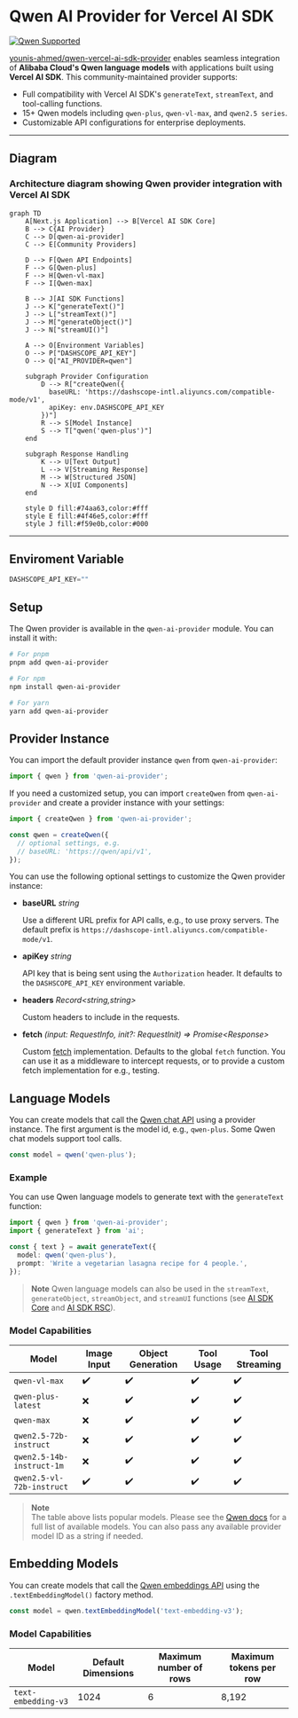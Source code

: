# Qwen AI Provider for Vercel AI SDK  
[![Qwen Supported](https://img.shields.io/badge/Vercel_AI_SDK-Qwen_Provider-blue)](https://sdk.vercel.ai/providers/community-providers/qwen)


[younis-ahmed/qwen-vercel-ai-sdk-provider](https://github.com/younis-ahmed/qwen-ai-provider) enables seamless integration of **Alibaba Cloud's Qwen language models** with applications built using **Vercel AI SDK**. This community-maintained provider supports:  

- Full compatibility with Vercel AI SDK's `generateText`, `streamText`, and tool-calling functions.
- 15+ Qwen models including `qwen-plus`, `qwen-vl-max`, and `qwen2.5 series`.
- Customizable API configurations for enterprise deployments.

---


## Diagram
<!-- Description or alt text for the diagram -->
### Architecture diagram showing Qwen provider integration with Vercel AI SDK

```mermaid
graph TD
    A[Next.js Application] --> B[Vercel AI SDK Core]
    B --> C{AI Provider}
    C --> D[qwen-ai-provider]
    C --> E[Community Providers]
    
    D --> F[Qwen API Endpoints]
    F --> G[Qwen-plus]
    F --> H[Qwen-vl-max]
    F --> I[Qwen-max]
    
    B --> J[AI SDK Functions]
    J --> K["generateText()"]
    J --> L["streamText()"]
    J --> M["generateObject()"]
    J --> N["streamUI()"]
    
    A --> O[Environment Variables]
    O --> P["DASHSCOPE_API_KEY"]
    O --> Q["AI_PROVIDER=qwen"]
    
    subgraph Provider Configuration
        D --> R["createQwen({
          baseURL: 'https://dashscope-intl.aliyuncs.com/compatible-mode/v1',
          apiKey: env.DASHSCOPE_API_KEY
        })"]
        R --> S[Model Instance]
        S --> T["qwen('qwen-plus')"]
    end
    
    subgraph Response Handling
        K --> U[Text Output]
        L --> V[Streaming Response]
        M --> W[Structured JSON]
        N --> X[UI Components]
    end

    style D fill:#74aa63,color:#fff
    style E fill:#4f46e5,color:#fff
    style J fill:#f59e0b,color:#000
```


---


## Enviroment Variable
```ts
DASHSCOPE_API_KEY=""
```

## Setup

The Qwen provider is available in the `qwen-ai-provider` module. You can install it with:

```bash
# For pnpm
pnpm add qwen-ai-provider
```

```bash
# For npm
npm install qwen-ai-provider
```

```bash
# For yarn
yarn add qwen-ai-provider
```

## Provider Instance

You can import the default provider instance `qwen` from `qwen-ai-provider`:

```ts
import { qwen } from 'qwen-ai-provider';
```

If you need a customized setup, you can import `createQwen` from `qwen-ai-provider` and create a provider instance with your settings:

```ts
import { createQwen } from 'qwen-ai-provider';

const qwen = createQwen({
  // optional settings, e.g.
  // baseURL: 'https://qwen/api/v1',
});
```

You can use the following optional settings to customize the Qwen provider instance:

- **baseURL** _string_

  Use a different URL prefix for API calls, e.g., to use proxy servers. The default prefix is `https://dashscope-intl.aliyuncs.com/compatible-mode/v1`.

- **apiKey** _string_

  API key that is being sent using the `Authorization` header. It defaults to the `DASHSCOPE_API_KEY` environment variable.

- **headers** _Record&lt;string,string&gt;_

  Custom headers to include in the requests.

- **fetch** _(input: RequestInfo, init?: RequestInit) => Promise&lt;Response&gt;_

  Custom [fetch](https://developer.mozilla.org/en-US/docs/Web/API/fetch) implementation. Defaults to the global `fetch` function. You can use it as a middleware to intercept requests, or to provide a custom fetch implementation for e.g., testing.

## Language Models

You can create models that call the [Qwen chat API](https://www.alibabacloud.com/help/en/model-studio/developer-reference/use-qwen-by-calling-api) using a provider instance. The first argument is the model id, e.g., `qwen-plus`. Some Qwen chat models support tool calls.

```ts
const model = qwen('qwen-plus');
```

### Example

You can use Qwen language models to generate text with the `generateText` function:

```ts
import { qwen } from 'qwen-ai-provider';
import { generateText } from 'ai';

const { text } = await generateText({
  model: qwen('qwen-plus'),
  prompt: 'Write a vegetarian lasagna recipe for 4 people.',
});
```
> **Note**
> Qwen language models can also be used in the `streamText`, `generateObject`, `streamObject`, and `streamUI` functions (see [AI SDK Core](/docs/ai-sdk-core) and [AI SDK RSC](/docs/ai-sdk-rsc)).

### Model Capabilities

| Model                     | Image Input | Object Generation | Tool Usage | Tool Streaming |
| ------------------------- | ----------- | ----------------- | ---------- | -------------- |
| `qwen-vl-max`             | ✔️           | ✔️                 | ✔️          | ✔️              |
| `qwen-plus-latest`        | ❌           | ✔️                 | ✔️          | ✔️              |
| `qwen-max`                | ❌           | ✔️                 | ✔️          | ✔️              |
| `qwen2.5-72b-instruct`    | ❌           | ✔️                 | ✔️          | ✔️              |
| `qwen2.5-14b-instruct-1m` | ❌           | ✔️                 | ✔️          | ✔️              |
| `qwen2.5-vl-72b-instruct` | ✔️           | ✔️                 | ✔️          | ✔️              |

> **Note**  
> The table above lists popular models. Please see the [Qwen docs](https://www.alibabacloud.com/help/en/model-studio/getting-started/models) for a full list of available models. You can also pass any available provider model ID as a string if needed.

## Embedding Models

You can create models that call the [Qwen embeddings API](https://www.alibabacloud.com/help/en/model-studio/getting-started/models#cff6607866tsg) using the `.textEmbeddingModel()` factory method.

```ts
const model = qwen.textEmbeddingModel('text-embedding-v3');
```

### Model Capabilities

| Model               | Default Dimensions | Maximum number of rows | Maximum tokens per row |
| ------------------- | ------------------ | ---------------------- | ---------------------- |
| `text-embedding-v3` | 1024               | 6                      | 8,192                  |
